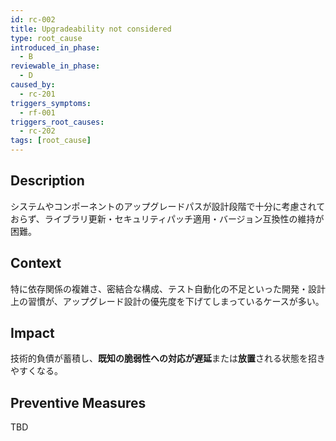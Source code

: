 ```yaml
---
id: rc-002
title: Upgradeability not considered
type: root_cause
introduced_in_phase:
  - B
reviewable_in_phase:
  - D
caused_by:
  - rc-201
triggers_symptoms:
  - rf-001
triggers_root_causes:
  - rc-202
tags: [root_cause]
---
```


## Description
システムやコンポーネントのアップグレードパスが設計段階で十分に考慮されておらず、ライブラリ更新・セキュリティパッチ適用・バージョン互換性の維持が困難。

## Context
特に依存関係の複雑さ、密結合な構成、テスト自動化の不足といった開発・設計上の習慣が、アップグレード設計の優先度を下げてしまっているケースが多い。

## Impact
技術的負債が蓄積し、**既知の脆弱性への対応が遅延**または**放置**される状態を招きやすくなる。

## Preventive Measures
TBD
